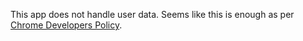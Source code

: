 This app does not handle user data. Seems like this is enough as per [Chrome Developers Policy](https://developer.chrome.com/docs/webstore/user_data/#ques_4).
